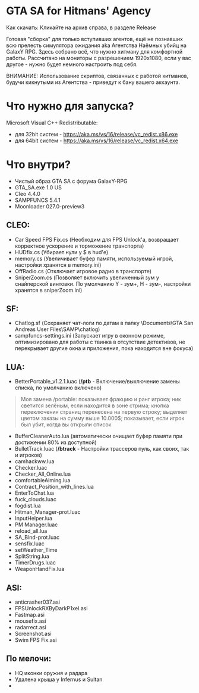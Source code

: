 # GTA SA for Hitmans' Agency

Как скачать: Кликайте на архив справа, в разделе Release

Готовая "сборка" для только вступивших агентов, ещё не познавших всю прелесть симулятора ожидания aka Агентства Наёмных убийц на GalaxY RPG. Здесь собрано всё, что нужно хитману для комфортной работы. Рассчитано на мониторы с разрешением 1920х1080, если у вас другое - нужно будет немного настроить под себя.

ВНИМАНИЕ: Использование скриптов, связанных с работой хитманов, будучи кикнутыми из Агентства - приведут к бану вашего аккаунта.

# Что нужно для запуска?

Microsoft Visual C++ Redistributable: 
- для 32bit систем -  https://aka.ms/vs/16/release/vc_redist.x86.exe
- для 64bit систем -  https://aka.ms/vs/16/release/vc_redist.x64.exe

# Что внутри?

- Чистый образ GTA SA с форума GalaxY-RPG
- GTA_SA.exe 1.0 US
- Cleo 4.4.0
- SAMPFUNCS 5.4.1
- Moonloader 027.0-preview3

## CLEO:
- Car Speed FPS Fix.cs (Необходим для FPS Unlock'а, возвращает корректное ускорение и торможение транспорта)
- HUDfix.cs (Убирает нули у $ в hud'е)
- memory.cs (Увеличивает буфер памяти, используемый игрой, настройки хранятся в memory.ini)
- OffRadio.cs (Отключает игровое радио в транспорте)
- SniperZoom.cs (Позволяет включить увеличенный зум у снайперской винтовки. По умолчанию Y - зум+, H - зум-, настройки хранятся в sniperZoom.ini)

## SF:
- Chatlog.sf (Сохраняет чат-логи по датам в папку \Documents\GTA San Andreas User Files\SAMP\chatlog)
- sampfuncs-settings.ini (Запускает игру в оконном режиме, оптимизировано для работы с твинка в отсутствие детективов, не перекрывает другие окна и приложения, пока находится вне фокуса)

## LUA:
- BetterPortable_v1.2.1.luac (**/ptb** - Включение/выключение замены списка, по умолчанию включено)
> Моя замена /portable: показывает фракцию и ранг игрока; ник светится зелёным, если находится в зоне стрима; кнопка переключения страниц перенесена на первую строку; выделяет цветом заказы на сумму выше 10.000$; показывает, если игрок был убит, когда вы открыли список
- BufferCleanerAuto.lua (автоматически очищает буфер памяти при достижении 80% из доступной)
- BulletTrack.luac (**/btrack** - Настройки трассеров пуль, как своих, так и игроков)
- camhackww.lua
- Checker.luac
- Checker_All_Online.lua
- comfortableAiming.lua
- Contract_Position_with_lines.lua
- EnterToChat.lua
- fuck_clouds.luac
- fogdist.lua
- Hitman_Manager-prot.luac
- InputHelper.lua
- PM Manager.luac
- reload_all.lua
- SA_Bind-prot.luac
- sensfix.luac
- setWeather_Time
- SplitString.lua
- TimerDrugs.luac
- WeaponHandFix.lua

## ASI:
- anticrasher037.asi
- FPSUnlockRXByDarkP1xel.asi
- Fastmap.asi
- mousefix.asi
- radarrect.asi
- Screenshot.asi
- Swim FPS Fix.asi

## По мелочи:
- HQ иконки оружия и радара
- Удалена крыша у Infernus и Sultan
- 
